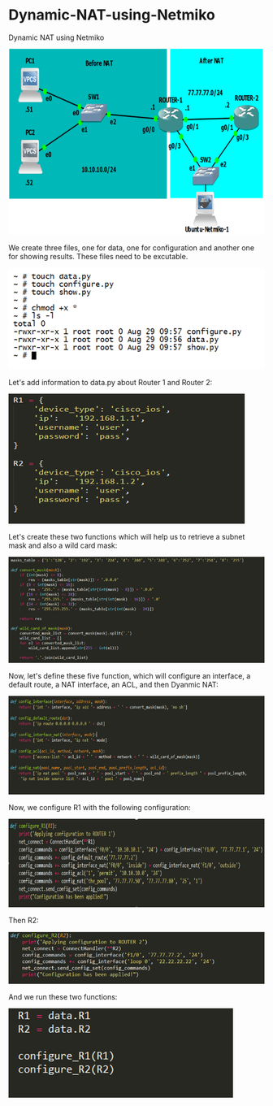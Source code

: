 # Dynamic-NAT-using-Netmiko
Dynamic NAT using Netmiko 


![alt tag](https://github.com/OthmaneBlial/Dynamic-NAT-using-Netmiko/blob/master/Tutorial/1.PNG)

We create three files, one for data, one for configuration and another one for showing results. These files need to be excutable.

![alt tag](https://github.com/OthmaneBlial/Dynamic-NAT-using-Netmiko/blob/master/Tutorial/2.PNG)

Let's add information to data.py about Router 1 and Router 2:

![alt tag](https://github.com/OthmaneBlial/Dynamic-NAT-using-Netmiko/blob/master/Tutorial/3.PNG)

Let's create these two functions which will help us to retrieve a subnet mask and also a wild card mask:

![alt tag](https://github.com/OthmaneBlial/Dynamic-NAT-using-Netmiko/blob/master/Tutorial/4.PNG)

Now, let's define these five function, which will configure an interface, a default route, a NAT interface, an ACL, 
and then Dyanmic NAT:

![alt tag](https://github.com/OthmaneBlial/Dynamic-NAT-using-Netmiko/blob/master/Tutorial/5.PNG)

Now, we configure R1 with the following configuration:

![alt tag](https://github.com/OthmaneBlial/Dynamic-NAT-using-Netmiko/blob/master/Tutorial/6.PNG)


Then R2: 

![alt tag](https://github.com/OthmaneBlial/Dynamic-NAT-using-Netmiko/blob/master/Tutorial/7.PNG)

And we run these two functions:

![alt tag](https://github.com/OthmaneBlial/Dynamic-NAT-using-Netmiko/blob/master/Tutorial/8.PNG)


